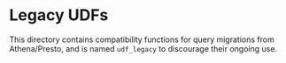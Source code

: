 Legacy UDFs
===

This directory contains compatibility functions for query migrations from Athena/Presto, and is named `udf_legacy` to discourage their ongoing use.
